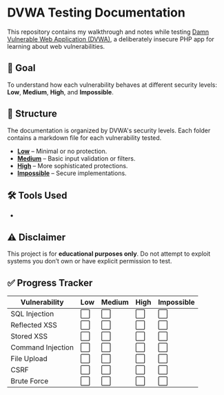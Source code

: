 # DVWA Testing Documentation

This repository contains my walkthrough and notes while testing [Damn Vulnerable Web Application (DVWA)](http://www.dvwa.co.uk/), a deliberately insecure PHP app for learning about web vulnerabilities.

## 🎯 Goal
To understand how each vulnerability behaves at different security levels: **Low**, **Medium**, **High**, and **Impossible**.

## 📂 Structure

The documentation is organized by DVWA's security levels. Each folder contains a markdown file for each vulnerability tested.

- **[Low](./Low)** – Minimal or no protection.
- **[Medium](./Medium)** – Basic input validation or filters.
- **[High](./High)** – More sophisticated protections.
- **[Impossible](./Impossible)** – Secure implementations.

## 🛠 Tools Used
- 


## ⚠️ Disclaimer

This project is for **educational purposes only**. Do not attempt to exploit systems you don’t own or have explicit permission to test.

## ✅ Progress Tracker

| Vulnerability     | Low | Medium | High | Impossible |
|-------------------|-----|--------|------|------------|
| SQL Injection     | ⬜  | ⬜     | ⬜   | ⬜       |
| Reflected XSS     | ⬜  | ⬜     | ⬜   | ⬜       |
| Stored XSS        | ⬜  | ⬜     | ⬜   | ⬜       |
| Command Injection | ⬜  | ⬜     | ⬜   | ⬜       |
| File Upload       | ⬜  | ⬜     | ⬜   | ⬜       |
| CSRF              | ⬜  | ⬜     | ⬜   | ⬜       |
| Brute Force       | ⬜  | ⬜     | ⬜   | ⬜       |
